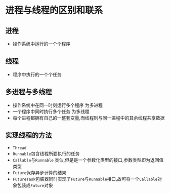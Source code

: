 # 进程与线程的区别和联系

## 进程

* 操作系统中运行的一个个程序

## 线程

* 程序中执行的一个个任务

## 多进程与多线程

* 操作系统中在同一时刻运行多个程序 为多进程
* 一个程序中同时执行多个任务 为多线程
* 每个进程都拥有自己的一整套变量,而线程则与同一进程中的其余线程共享数据

## 实现线程的方法

* `Thread`
* `Runnable`包含线程所要执行的任务
* `Callable`与`Runnable` 类似,但是是一个参数化类型的接口,参数类型即为返回值类型
* `Future`保存异步计算的结果
* `FutureTask`包装器同时实现了`Future`与`Runnable`接口,故可将一个`Callable`对象包装成`Future`对象
